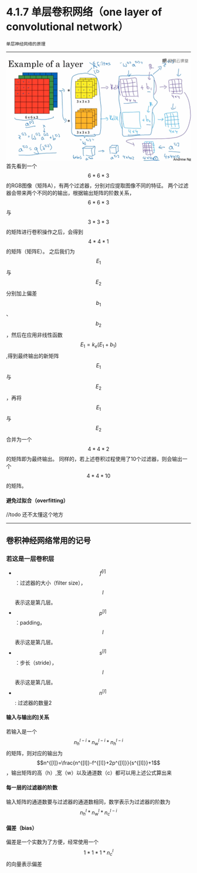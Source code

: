 # 4.1.7 单层卷积网络（one layer of convolutional network）

```
单层神经网络的原理
```

---

![](/assets/417/LayerCNN.png)  
首先看到一个$$6*6*3$$的RGB图像（矩阵A），有两个过滤器，分别对应提取图像不同的特征。
两个过滤器会带来两个不同的的输出，根据输出矩阵的阶数关系，$$6*6*3$$与$$3*3*3$$的矩阵进行卷积操作之后，会得到$$4*4*1$$的矩阵（矩阵E）。
之后我们为$$E_1$$与$$E_2$$分别加上偏差$$b_1$$、$$b_2$$，然后在应用非线性函数$$E_1=k_e(E_1+b_1)$$,得到最终输出的新矩阵$$E_1$$与$$E_2$$，再将$$E_1$$与$$E_2$$合并为一个$$4*4*2$$的矩阵即为最终输出。
同样的，若上述卷积过程使用了10个过滤器，则会输出一个$$4*4*10$$的矩阵。

#### 避免过拟合（overfitting）
//todo 还不太懂这个地方

---

## 卷积神经网络常用的记号
### 若这是一层卷积层
* $$f^{[l]}$$：过滤器的大小（filter size），$$l$$表示这是第几层。
* $$p^{[l]}$$：padding，$$l$$表示这是第几层。
* $$s^{[l]}$$：步长（stride），$$l$$表示这是第几层。
* $$n^{[l]}$$: 过滤器的数量2

#### 输入与输出的]关系
若输入是一个$$n_{h}^{l-i}*n_{w}^{l-i}*n_{h}^{l-i}$$的矩阵，则对应的输出为$$n^{[l]}=\frac{n^{[l]}-f^{[l]}+2p^{[l]}}{s^{[l]}}+1$$，输出矩阵的高（h）,宽（w）以及通道数（c）都可以用上述公式算出来

#### 每一层的过滤器的阶数
输入矩阵的通道数要与过滤器的通道数相同，数学表示为过滤器的阶数为$$n_{h}^{l}*n_{w}^{l}*n_{c}^{l-i}$$

#### 偏差（bias）
偏差是一个实数为了方便，经常使用一个$$1*1*1*n_{c}^{l}$$的向量表示偏差